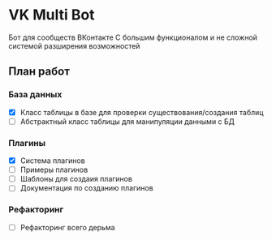 # VK Multi Bot
Бот для сообществ ВКонтакте С большим функционалом и не сложной системой разширения возможностей


## План работ

### База данных
 - [x] Класс таблицы в базе для проверки существования/создания таблиц
 - [ ] Абстрактный класс таблицы для манипуляции данными с БД

### Плагины
 - [x] Система плагинов
 - [ ] Примеры плагинов
 - [ ] Шаблоны для создаия плагинов
 - [ ] Документация по созданию плагинов

### Рефакторинг
 - [ ] Рефакторинг всего дерьма
